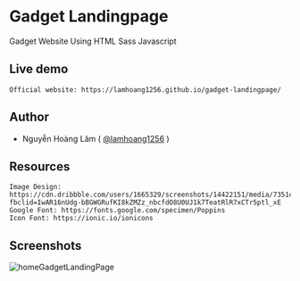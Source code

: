 # Gadget Landingpage
Gadget Website Using HTML Sass Javascript

## Live demo
```
Official website: https://lamhoang1256.github.io/gadget-landingpage/
```

## Author
- Nguyễn Hoàng Lâm ( [@lamhoang1256](https://github.com/lamhoang1256) )

## Resources
```
Image Design: https://cdn.dribbble.com/users/1665329/screenshots/14422151/media/7351c4518e9d36b3e898424e54190d2e.png?fbclid=IwAR16nUdg-bBGWGRufKI8kZMZz_nbcfdO8U0UJ1k7TeatRlR7xCTr5ptl_xE
Google Font: https://fonts.google.com/specimen/Poppins
Icon Font: https://ionic.io/ionicons
```

## Screenshots
![homeGadgetLandingPage](https://user-images.githubusercontent.com/61537853/176469725-5470461b-c793-4f9b-8870-8e11e765db0c.png)
